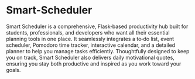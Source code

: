 # Smart-Scheduler
Smart Scheduler is a comprehensive, Flask‑based productivity hub built for students, professionals, and developers who want all their essential planning tools in one place. It seamlessly integrates a to‑do list, event scheduler, Pomodoro time tracker, interactive calendar, and a detailed planner to help you manage tasks efficiently. Thoughtfully designed to keep you on track, Smart Scheduler also delivers daily motivational quotes, ensuring you stay both productive and inspired as you work toward your goals.
